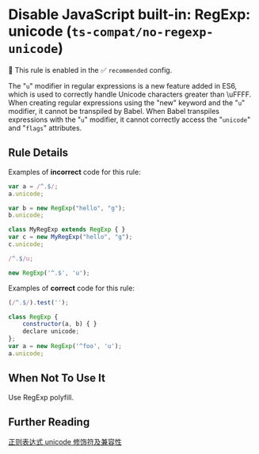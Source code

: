# Disable JavaScript built-in: RegExp: unicode (`ts-compat/no-regexp-unicode`)

💼 This rule is enabled in the ✅ `recommended` config.

<!-- end auto-generated rule header -->

The "`u`" modifier in regular expressions is a new feature added in ES6, which is used to correctly handle Unicode characters greater than \uFFFF. When creating regular expressions using the "new" keyword and the "`u`" modifier, it cannot be transpiled by Babel. When Babel transpiles expressions with the "`u`" modifier, it cannot correctly access the "`unicode`" and "`flags`" attributes.

## Rule Details

Examples of **incorrect** code for this rule:

```js
var a = /^.$/;
a.unicode;

var b = new RegExp("hello", "g");
b.unicode;

class MyRegExp extends RegExp { }
var c = new MyRegExp("hello", "g");
c.unicode;

/^.$/u;

new RegExp('^.$', 'u');
```

Examples of **correct** code for this rule:

```js
(/^.$/).test('');

class RegExp {
	constructor(a, b) { }
	declare unicode;
};
var a = new RegExp('^foo', 'u');
a.unicode;
```

## When Not To Use It

Use RegExp polyfill.

## Further Reading

[正则表达式 unicode 修饰符及兼容性](https://my.oschina.net/linsk1998/blog/10884764)

